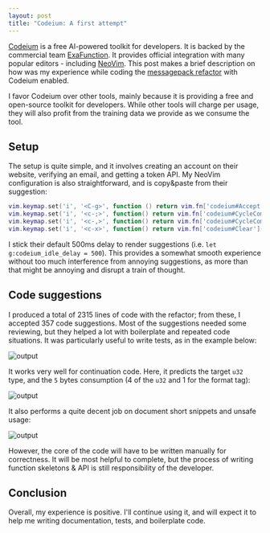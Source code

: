 ```yaml
---
layout: post
title: "Codeium: A first attempt"
---
```


[Codeium](https://codeium.com/) is a free AI-powered toolkit for developers. It is backed by the commercial team [ExaFunction](https://exafunction.com/). It provides official integration with many popular editors - including [NeoVim](https://neovim.io/). This post makes a brief description on how was my experience while coding the [messagepack refactor](https://vlopes11.github.io/msgpacker-refactor/) with Codeium enabled.

I favor Codeium over other tools, mainly because it is providing a free and open-source toolkit for developers. While other tools will charge per usage, they will also profit from the training data we provide as we consume the tool.

## Setup

The setup is quite simple, and it involves creating an account on their website, verifying an email, and getting a token API. My NeoVim configuration is also straightforward, and is copy&paste from their suggestion:

```lua
vim.keymap.set('i', '<C-g>', function () return vim.fn['codeium#Accept']() end, { expr = true })
vim.keymap.set('i', '<c-;>', function() return vim.fn['codeium#CycleCompletions'](1) end, { expr = true })
vim.keymap.set('i', '<c-,>', function() return vim.fn['codeium#CycleCompletions'](-1) end, { expr = true })
vim.keymap.set('i', '<c-x>', function() return vim.fn['codeium#Clear']() end, { expr = true })
```

I stick their default 500ms delay to render suggestions (i.e. `let g:codeium_idle_delay = 500`). This provides a somewhat smooth experience without too much interference from annoying suggestions, as more than that might be annoying and disrupt a train of thought.

## Code suggestions

I produced a total of 2315 lines of code with the refactor; from these, I accepted 357 code suggestions. Most of the suggestions needed some reviewing, but they helped a lot with boilerplate and repeated code situations. It was particularly useful to write tests, as in the example below:

![output](https://github.com/codx-dev/msgpacker/assets/8730839/c1357287-372e-475a-87b2-464fe6a230d8)

It works very well for continuation code. Here, it predicts the target `u32` type, and the `5` bytes consumption (4 of the `u32` and 1 for the format tag):

![output](https://github.com/codx-dev/msgpacker/assets/8730839/ab6c3456-1fad-4503-a7bb-de558ee89fa4)

It also performs a quite decent job on document short snippets and unsafe usage:

![output](https://github.com/codx-dev/msgpacker/assets/8730839/907ab978-3978-4ac7-9c2b-0f9bd06ce258)

However, the core of the code will have to be written manually for correctness. It will be most helpful to complete, but the process of writing function skeletons & API is still responsibility of the developer.

## Conclusion

Overall, my experience is positive. I'll continue using it, and will expect it to help me writing documentation, tests, and boilerplate code.
